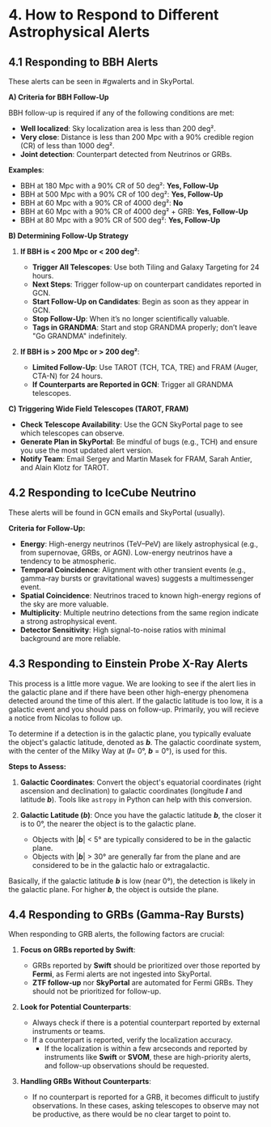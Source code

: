 # 4. How to Respond to Different Astrophysical Alerts

## 4.1 Responding to BBH Alerts 

These alerts can be seen in #gwalerts and in SkyPortal.

**A) Criteria for BBH Follow-Up**

BBH follow-up is required if any of the following conditions are met:
- **Well localized**: Sky localization area is less than 200 deg².
- **Very close**: Distance is less than 200 Mpc with a 90% credible region (CR) of less than 1000 deg².
- **Joint detection**: Counterpart detected from Neutrinos or GRBs.

**Examples**:
- BBH at 180 Mpc with a 90% CR of 50 deg²: **Yes, Follow-Up**
- BBH at 500 Mpc with a 90% CR of 100 deg²: **Yes, Follow-Up**
- BBH at 60 Mpc with a 90% CR of 4000 deg²: **No**
- BBH at 60 Mpc with a 90% CR of 4000 deg² + GRB: **Yes, Follow-Up**
- BBH at 80 Mpc with a 90% CR of 500 deg²: **Yes, Follow-Up**

**B) Determining Follow-Up Strategy**

1. **If BBH is < 200 Mpc or < 200 deg²**:
   - **Trigger All Telescopes**: Use both Tiling and Galaxy Targeting for 24 hours.
   - **Next Steps**: Trigger follow-up on counterpart candidates reported in GCN.
   - **Start Follow-Up on Candidates**: Begin as soon as they appear in GCN.
   - **Stop Follow-Up**: When it’s no longer scientifically valuable.
   - **Tags in GRANDMA**: Start and stop GRANDMA properly; don’t leave "Go GRANDMA" indefinitely.

3. **If BBH is > 200 Mpc or > 200 deg²**:
   - **Limited Follow-Up**: Use TAROT (TCH, TCA, TRE) and FRAM (Auger, CTA-N) for 24 hours.
   - **If Counterparts are Reported in GCN**: Trigger all GRANDMA telescopes.

**C) Triggering Wide Field Telescopes (TAROT, FRAM)**
- **Check Telescope Availability**: Use the GCN SkyPortal page to see which telescopes can observe.
- **Generate Plan in SkyPortal**: Be mindful of bugs (e.g., TCH) and ensure you use the most updated alert version.
- **Notify Team**: Email Sergey and Martin Masek for FRAM, Sarah Antier, and Alain Klotz for TAROT.

## 4.2 Responding to IceCube Neutrino 

These alerts will be found in GCN emails and SkyPortal (usually). 

**Criteria for Follow-Up:**

- **Energy**: High-energy neutrinos (TeV–PeV) are likely astrophysical (e.g., from supernovae, GRBs, or AGN). Low-energy neutrinos have a tendency to be atmospheric. 
- **Temporal Coincidence**: Alignment with other transient events (e.g., gamma-ray bursts or gravitational waves) suggests a multimessenger event.
- **Spatial Coincidence**: Neutrinos traced to known high-energy regions of the sky are more valuable.
- **Multiplicity**: Multiple neutrino detections from the same region indicate a strong astrophysical event.
- **Detector Sensitivity**: High signal-to-noise ratios with minimal background are more reliable.

## 4.3 Responding to Einstein Probe X-Ray Alerts 

This process is a little more vague. We are looking to see if the alert lies in the galactic plane and if there have been other high-energy phenomena detected around the time of this alert. If the galactic latitude is too low, it is a galactic event and you should pass on follow-up. Primarily, you will recieve a notice from Nicolas to follow up.

To determine if a detection is in the galactic plane, you typically evaluate the object's galactic latitude, denoted as _**b**_. The galactic coordinate system, with the center of the Milky Way at (_**l**_= 0°, _**b**_ = 0°), is used for this.

**Steps to Assess:**

1. **Galactic Coordinates**: Convert the object's equatorial coordinates (right ascension and declination) to galactic coordinates (longitude _**l**_ and latitude _**b**_). Tools like `astropy` in Python can help with this conversion.

2. **Galactic Latitude (_**b**_)**: Once you have the galactic latitude _**b**_, the closer it is to 0°, the nearer the object is to the galactic plane.
    - Objects with |_**b**_| < 5° are typically considered to be in the galactic plane.
    - Objects with |_**b**_| > 30° are generally far from the plane and are considered to be in the galactic halo or extragalactic.

Basically, if the galactic latitude _**b**_ is low (near 0°), the detection is likely in the galactic plane. For higher _**b**_, the object is outside the plane.

## 4.4 Responding to GRBs (Gamma-Ray Bursts)

When responding to GRB alerts, the following factors are crucial:

1. **Focus on GRBs reported by Swift**:
   - GRBs reported by **Swift** should be prioritized over those reported by **Fermi**, as Fermi alerts are not ingested into SkyPortal. 
   - **ZTF follow-up** nor **SkyPortal** are automated for Fermi GRBs. They should not be prioritized for follow-up.

2. **Look for Potential Counterparts**:
   - Always check if there is a potential counterpart reported by external instruments or teams.
   - If a counterpart is reported, verify the localization accuracy. 
     - If the localization is within a few arcseconds and reported by instruments like **Swift** or **SVOM**, these are high-priority alerts, and follow-up observations should be requested.

3. **Handling GRBs Without Counterparts**:
   - If no counterpart is reported for a GRB, it becomes difficult to justify observations. In these cases, asking telescopes to observe may not be productive, as there would be no clear target to point to.

